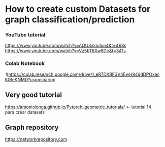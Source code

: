 # How to create custom Datasets for graph classification/prediction

### YouTube tutorial
 https://www.youtube.com/watch?v=AQU3akndun4&t=468s
 https://www.youtube.com/watch?v=Vz5bT8Xw6Dc&t=341s
 

### Colab Notebook
1)https://colab.research.google.com/drive/1_eR7DXBF3V4EwH946dDPOxeclDBeKNMD?usp=sharing

## Very good tutorial
https://antoniolonga.github.io/Pytorch_geometric_tutorials/ ← tutorial 14 para crear datasets

## Graph repository 
https://networkrepository.com 